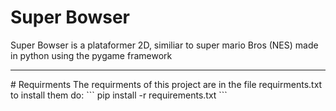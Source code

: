 # Super Bowser
 Super Bowser is a plataformer 2D, similiar to super mario Bros (NES) made in python using the pygame framework
 <hr>
 # Requirments
  The requirments of this project are in the file requirments.txt to install them do:
  ```
  pip install -r requirements.txt
  ```